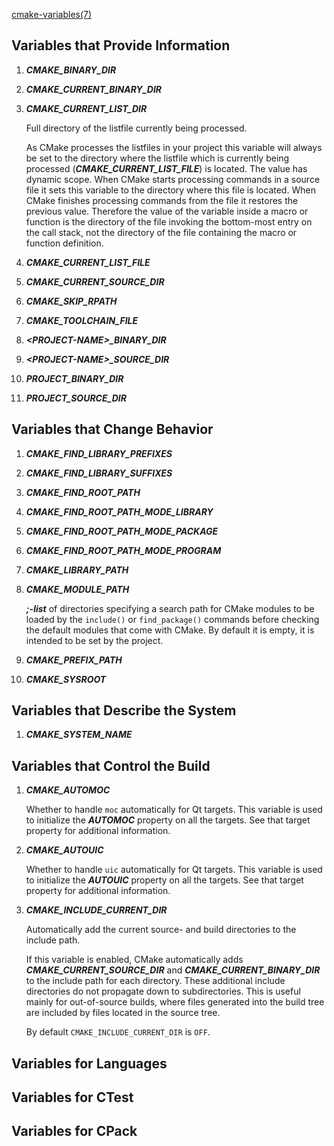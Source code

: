 [cmake-variables(7)](https://cmake.org/cmake/help/v3.10/manual/cmake-variables.7.html#manual:cmake-variables(7))

## Variables that Provide Information
1. ***CMAKE_BINARY_DIR***
2. ***CMAKE_CURRENT_BINARY_DIR***
3. ***CMAKE_CURRENT_LIST_DIR***
    
    Full directory of the listfile currently being processed.
    
    As CMake processes the listfiles in your project this variable will always be set to the directory where the listfile which is currently being processed (***CMAKE_CURRENT_LIST_FILE***) is located. The value has dynamic scope. When CMake starts processing commands in a source file it sets this variable to the directory where this file is located. When CMake finishes processing commands from the file it restores the previous value. Therefore the value of the variable inside a macro or function is the directory of the file invoking the bottom-most entry on the call stack, not the directory of the file containing the macro or function definition.
    
4. ***CMAKE_CURRENT_LIST_FILE***
5. ***CMAKE_CURRENT_SOURCE_DIR***
6. ***CMAKE_SKIP_RPATH***
7. ***CMAKE_TOOLCHAIN_FILE***
8. ***\<PROJECT-NAME\>_BINARY_DIR***
9. ***\<PROJECT-NAME\>_SOURCE_DIR***
10. ***PROJECT_BINARY_DIR***
11. ***PROJECT_SOURCE_DIR***

## Variables that Change Behavior
1. ***CMAKE_FIND_LIBRARY_PREFIXES***
2. ***CMAKE_FIND_LIBRARY_SUFFIXES***
3. ***CMAKE_FIND_ROOT_PATH***
4. ***CMAKE_FIND_ROOT_PATH_MODE_LIBRARY***
5. ***CMAKE_FIND_ROOT_PATH_MODE_PACKAGE***
6. ***CMAKE_FIND_ROOT_PATH_MODE_PROGRAM***
7. ***CMAKE_LIBRARY_PATH***
8. ***CMAKE_MODULE_PATH***
    
    ***;-list*** of directories specifying a search path for CMake modules to be loaded by the `include()` or `find_package()` commands before checking the default modules that come with CMake. By default it is empty, it is intended to be set by the project.

9. ***CMAKE_PREFIX_PATH***

    

10. ***CMAKE_SYSROOT***

## Variables that Describe the System
1. ***CMAKE_SYSTEM_NAME***

## Variables that Control the Build
1. ***CMAKE_AUTOMOC***

    Whether to handle `moc` automatically for Qt targets. This variable is used to initialize the ***AUTOMOC*** property on all the targets. See that target property for additional information.

2. ***CMAKE_AUTOUIC***

    Whether to handle `uic` automatically for Qt targets. This variable is used to initialize the ***AUTOUIC*** property on all the targets. See that target property for additional information.

3. ***CMAKE_INCLUDE_CURRENT_DIR***

    Automatically add the current source- and build directories to the include path.

    If this variable is enabled, CMake automatically adds ***CMAKE_CURRENT_SOURCE_DIR*** and ***CMAKE_CURRENT_BINARY_DIR*** to the include path for each directory. These additional include directories do not propagate down to subdirectories. This is useful mainly for out-of-source builds, where files generated into the build tree are included by files located in the source tree.

    By default `CMAKE_INCLUDE_CURRENT_DIR` is `OFF`.

## Variables for Languages
## Variables for CTest
## Variables for CPack

